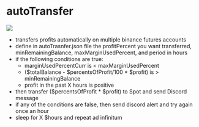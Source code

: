 # autoTransfer

![](https://i.imgur.com/Jue4pgc.png)

- transfers profits automatically on multiple binance futures accounts
- define in autoTrasnfer.json file the profitPercent you want transferred, minRemainingBalance, maxMarginUsedPercent, and period in hours
- if the following conditions are true:
  - marginUsedPercentCurr is < maxMarginUsedPercent
  - ($totalBalance - $percentsOfProfit/100 * $profit) is > minRemainingBalance
  - profit in the past X hours is positive
- then transfer ($percentsOfProfit * $profit) to Spot and send Discord message
- if any of the conditions are false, then send discord alert and try again once an hour
- sleep for X $hours and repeat ad infinitum
